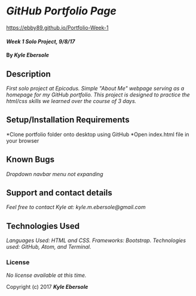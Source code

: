# _GitHub Portfolio Page_

https://ebby89.github.io/Portfolio-Week-1

#### _Week 1 Solo Project, 9/8/17_

#### By _Kyle Ebersole_

## Description

_First solo project at Epicodus. Simple "About Me" webpage serving as a homepage for my GitHub portfolio. This project is designed to practice the html/css skills we learned over the course of 3 days._

## Setup/Installation Requirements

*Clone portfolio folder onto desktop using GitHub
*Open index.html file in your browser

## Known Bugs

_Dropdown navbar menu not expanding_

## Support and contact details

_Feel free to contact Kyle at: kyle.m.ebersole@gmail.com_

## Technologies Used

_Languages Used: HTML and CSS.
Frameworks: Bootstrap.
Technologies used: GitHub, Atom, and Terminal._

### License

*No license available at this time.*

Copyright (c) 2017 **_Kyle Ebersole_**
